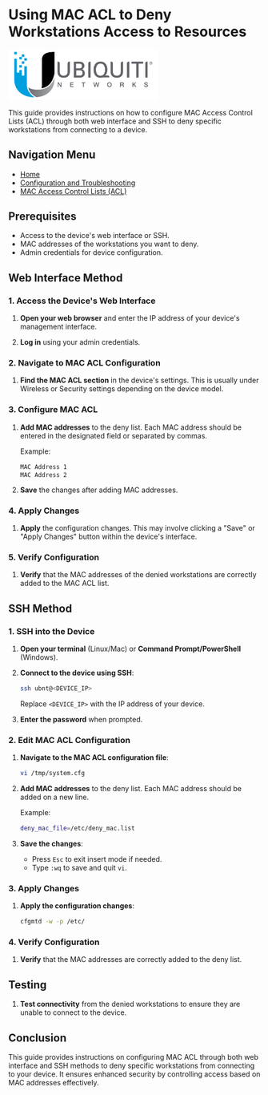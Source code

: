 # Using MAC ACL to Deny Workstations Access to Resources

<img src="images/Ubiquiti_Logo.png" alt="Ubiquiti Logo" width="300"/>

This guide provides instructions on how to configure MAC Access Control Lists (ACL) through both web interface and SSH to deny specific workstations from connecting to a device.

## Navigation Menu

- [Home](README.md)
- [Configuration and Troubleshooting](Configuration-Troubleshooting.md)
- [MAC Access Control Lists (ACL)](MAC-ACL.md)


## Prerequisites

- Access to the device's web interface or SSH.
- MAC addresses of the workstations you want to deny.
- Admin credentials for device configuration.

## Web Interface Method

### 1. Access the Device's Web Interface

1. **Open your web browser** and enter the IP address of your device's management interface.

2. **Log in** using your admin credentials.

### 2. Navigate to MAC ACL Configuration

1. **Find the MAC ACL section** in the device's settings. This is usually under Wireless or Security settings depending on the device model.

### 3. Configure MAC ACL

1. **Add MAC addresses** to the deny list. Each MAC address should be entered in the designated field or separated by commas.

   Example:
   ```
   MAC Address 1
   MAC Address 2
   ```

2. **Save** the changes after adding MAC addresses.

### 4. Apply Changes

1. **Apply** the configuration changes. This may involve clicking a "Save" or "Apply Changes" button within the device's interface.

### 5. Verify Configuration

1. **Verify** that the MAC addresses of the denied workstations are correctly added to the MAC ACL list.

## SSH Method

### 1. SSH into the Device

1. **Open your terminal** (Linux/Mac) or **Command Prompt/PowerShell** (Windows).

2. **Connect to the device using SSH**:
   ```sh
   ssh ubnt@<DEVICE_IP>
   ```
   Replace `<DEVICE_IP>` with the IP address of your device.

3. **Enter the password** when prompted.

### 2. Edit MAC ACL Configuration

1. **Navigate to the MAC ACL configuration file**:
   ```sh
   vi /tmp/system.cfg
   ```

2. **Add MAC addresses** to the deny list. Each MAC address should be added on a new line.

   Example:
   ```sh
   deny_mac_file=/etc/deny_mac.list
   ```

3. **Save the changes**:
   - Press `Esc` to exit insert mode if needed.
   - Type `:wq` to save and quit `vi`.

### 3. Apply Changes

1. **Apply the configuration changes**:
   ```sh
   cfgmtd -w -p /etc/
   ```

### 4. Verify Configuration

1. **Verify** that the MAC addresses are correctly added to the deny list.

## Testing

1. **Test connectivity** from the denied workstations to ensure they are unable to connect to the device.

## Conclusion

This guide provides instructions on configuring MAC ACL through both web interface and SSH methods to deny specific workstations from connecting to your device. It ensures enhanced security by controlling access based on MAC addresses effectively.
